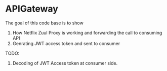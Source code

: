 # APIGateway

The goal of this code base is to show
1) How Netflix Zuul Proxy is working and forwarding the call to consuming API
2) Genrating JWT access token and sent to consumer

TODO:
1) Decoding of JWT Access token at consumer side.
